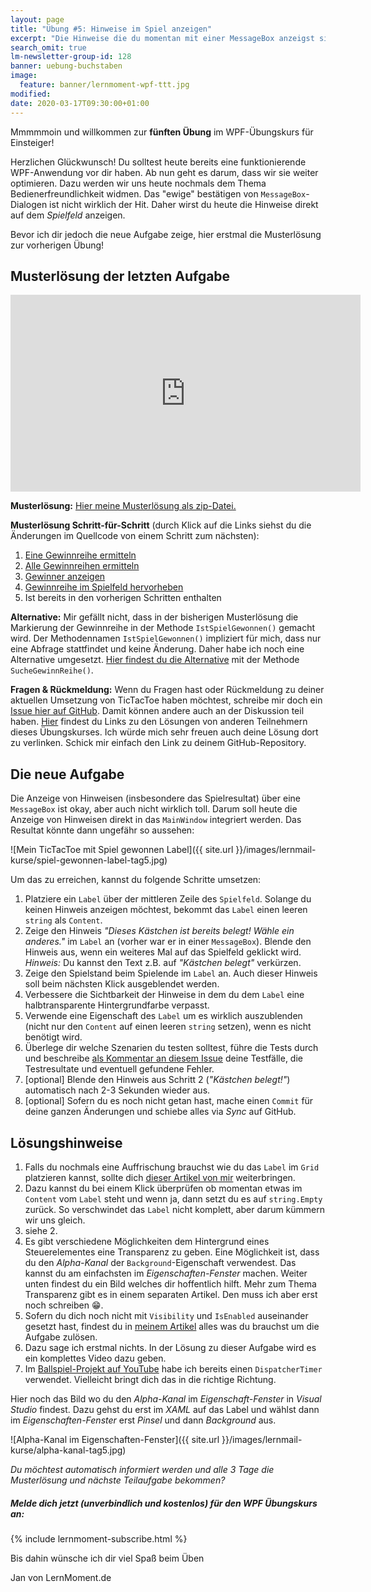 ```yaml
---
layout: page
title: "Übung #5: Hinweise im Spiel anzeigen"
excerpt: "Die Hinweise die du momentan mit einer MessageBox anzeigst sind bezüglich Bedienerfreundlichkeit nicht optimal. Das ändern wir in dieser Übung."
search_omit: true
lm-newsletter-group-id: 128
banner: uebung-buchstaben
image:
  feature: banner/lernmoment-wpf-ttt.jpg
modified:
date: 2020-03-17T09:30:00+01:00
---
```


Mmmmmoin und willkommen zur **fünften Übung** im WPF-Übungskurs für Einsteiger!

Herzlichen Glückwunsch! Du solltest heute bereits eine funktionierende WPF-Anwendung vor dir haben. Ab nun geht es darum, dass wir sie weiter optimieren. Dazu werden wir uns heute nochmals dem Thema Bedienerfreundlichkeit widmen. Das "ewige" bestätigen von `MessageBox`-Dialogen ist nicht wirklich der Hit. Daher wirst du heute die Hinweise direkt auf dem *Spielfeld* anzeigen.

Bevor ich dir jedoch die neue Aufgabe zeige, hier erstmal die Musterlösung zur vorherigen Übung!

## Musterlösung der letzten Aufgabe

<iframe width="560" height="315" src="https://www.youtube-nocookie.com/embed/7KrcUFQhJ7w" frameborder="0" allow="encrypted-media" allowfullscreen></iframe>

**Musterlösung:** [Hier meine Musterlösung als zip-Datei.](https://github.com/LernMoment/tictactoe-wpf/releases/tag/teil4)

**Musterlösung Schritt-für-Schritt** (durch Klick auf die Links siehst du die Änderungen im Quellcode von einem Schritt zum nächsten):
1. [Eine Gewinnreihe ermitteln](https://github.com/LernMoment/tictactoe-wpf/commit/b12d72ba1fcca69f2303a8e49c5095b56f257f4e)
2. [Alle Gewinnreihen ermitteln](https://github.com/LernMoment/tictactoe-wpf/commit/065842600edde1b8209f7c8c0a87d2504b8098d8)
3. [Gewinner anzeigen](https://github.com/LernMoment/tictactoe-wpf/commit/3a29f2bcac98263bf6e28e40be4c1833d1d00d02)
4. [Gewinnreihe im Spielfeld hervorheben](https://github.com/LernMoment/tictactoe-wpf/commit/cadf71197c5cfbe84f0d469d1d642a737d22d93b)
5. Ist bereits in den vorherigen Schritten enthalten

**Alternative:** Mir gefällt nicht, dass in der bisherigen Musterlösung die Markierung der Gewinnreihe in der Methode `IstSpielGewonnen()` gemacht wird. Der Methodennamen `IstSpielGewonnen()` impliziert für mich, dass nur eine Abfrage stattfindet und keine Änderung. Daher habe ich noch eine Alternative umgesetzt. [Hier findest du die Alternative](https://github.com/LernMoment/tictactoe-wpf/commit/1b6df48a5042a4aff1eb0072b8744fd5e62e1240) mit der Methode `SucheGewinnReihe()`.

**Fragen & Rückmeldung:** Wenn du Fragen hast oder Rückmeldung zu deiner aktuellen Umsetzung von TicTacToe haben möchtest, schreibe mir doch ein [Issue hier auf GitHub](https://github.com/LernMoment/tictactoe-wpf/issues). Damit können andere auch an der Diskussion teil haben. [Hier](https://github.com/LernMoment/tictactoe-wpf/blob/master/README.md#teilnehmerliste) findest du Links zu den Lösungen von anderen Teilnehmern dieses Übungskurses. Ich würde mich sehr freuen auch deine Lösung dort zu verlinken. Schick mir einfach den Link zu deinem GitHub-Repository.

## Die neue Aufgabe
Die Anzeige von Hinweisen (insbesondere das Spielresultat) über eine `MessageBox` ist okay, aber auch nicht wirklich toll. Darum soll heute die Anzeige von Hinweisen direkt in das `MainWindow` integriert werden. Das Resultat könnte dann ungefähr so aussehen:

![Mein TicTacToe mit Spiel gewonnen Label]({{ site.url }}/images/lernmail-kurse/spiel-gewonnen-label-tag5.jpg)

Um das zu erreichen, kannst du folgende Schritte umsetzen:

1. Platziere ein `Label` über der mittleren Zeile des `Spielfeld`. Solange du keinen Hinweis anzeigen möchtest, bekommt das `Label` einen leeren `string` als `Content`.
2. Zeige den Hinweis *"Dieses Kästchen ist bereits belegt! Wähle ein anderes."* im `Label` an (vorher war er in einer `MessageBox`). Blende den Hinweis aus, wenn ein weiteres Mal auf das Spielfeld geklickt wird. *Hinweis:* Du kannst den Text z.B. auf *"Kästchen belegt"* verkürzen.
3. Zeige den Spielstand beim Spielende im `Label` an. Auch dieser Hinweis soll beim nächsten Klick ausgeblendet werden.
4. Verbessere die Sichtbarkeit der Hinweise in dem du dem `Label` eine halbtransparente Hintergrundfarbe verpasst.
5. Verwende eine Eigenschaft des `Label` um es wirklich auszublenden (nicht nur den `Content` auf einen leeren `string` setzen), wenn es nicht benötigt wird. 
6. Überlege dir welche Szenarien du testen solltest, führe die Tests durch und beschreibe [als Kommentar an diesem Issue](https://github.com/LernMoment/tictactoe-wpf/issues/3) deine Testfälle, die Testresultate und eventuell gefundene Fehler.
7. [optional] Blende den Hinweis aus Schritt 2 (*"Kästchen belegt!"*) automatisch nach 2-3 Sekunden wieder aus.
8. [optional] Sofern du es noch nicht getan hast, mache einen `Commit` für deine ganzen Änderungen und schiebe alles via *Sync* auf GitHub.

## Lösungshinweise

1. Falls du nochmals eine Auffrischung brauchst wie du das `Label` im `Grid` platzieren kannst, sollte dich [dieser Artikel von mir](/alle/wpf-grid-panel-xaml-grundlagen/) weiterbringen.
2. Dazu kannst du bei einem Klick überprüfen ob momentan etwas im `Content` vom `Label` steht und wenn ja, dann setzt du es auf `string.Empty` zurück. So verschwindet das `Label` nicht komplett, aber darum kümmern wir uns gleich.
3. siehe 2.
4. Es gibt verschiedene Möglichkeiten dem Hintergrund eines Steuerelementes eine Transparenz zu geben. Eine Möglichkeit ist, dass du den *Alpha-Kanal* der `Background`-Eigenschaft verwendest. Das kannst du am einfachsten im *Eigenschaften-Fenster* machen. Weiter unten findest du ein Bild welches dir hoffentlich hilft. Mehr zum Thema Transparenz gibt es in einem separaten Artikel. Den muss ich aber erst noch schreiben 😁.
5. Sofern du dich noch nicht mit `Visibility` und `IsEnabled` auseinander gesetzt hast, findest du in [meinem Artikel](/alle/wpf-controls-deaktivieren-verstecken/) alles was du brauchst um die Aufgabe zulösen.
6. Dazu sage ich erstmal nichts. In der Lösung zu dieser Aufgabe wird es ein komplettes Video dazu geben.
7. Im [Ballspiel-Projekt auf YouTube](https://www.youtube.com/watch?v=ugji-_yWoRk&t=930s) habe ich bereits einen `DispatcherTimer` verwendet. Vielleicht bringt dich das in die richtige Richtung.

Hier noch das Bild wo du den *Alpha-Kanal* im *Eigenschaft-Fenster* in *Visual Studio* findest. Dazu gehst du erst im *XAML* auf das Label und wählst dann im *Eigenschaften-Fenster* erst *Pinsel* und dann *Background* aus.

![Alpha-Kanal im Eigenschaften-Fenster]({{ site.url }}/images/lernmail-kurse/alpha-kanal-tag5.jpg)

*Du möchtest automatisch informiert werden und alle 3 Tage die Musterlösung und nächste Teilaufgabe bekommen?*

<div class="subscribe-notice">
  <h5>Melde dich jetzt (unverbindlich und kostenlos) für den WPF Übungskurs an:</h5>
    {% include lernmoment-subscribe.html %}
</div>

Bis dahin wünsche ich dir viel Spaß beim Üben

Jan von LernMoment.de